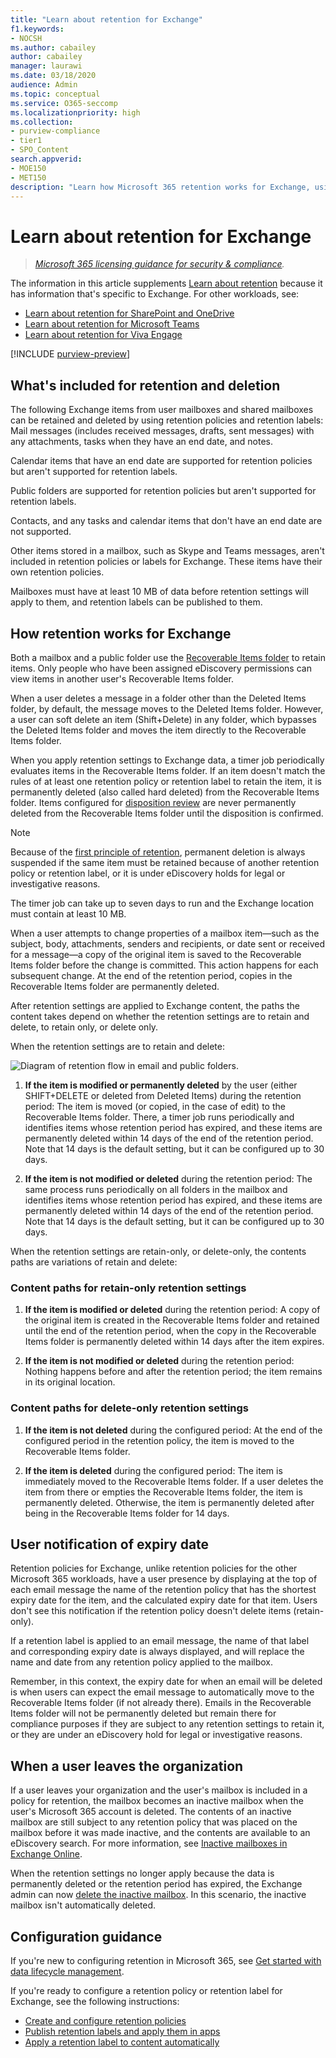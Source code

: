 ```yaml
---
title: "Learn about retention for Exchange"
f1.keywords:
- NOCSH
ms.author: cabailey
author: cabailey
manager: laurawi
ms.date: 03/18/2020
audience: Admin
ms.topic: conceptual
ms.service: O365-seccomp
ms.localizationpriority: high
ms.collection: 
- purview-compliance
- tier1
- SPO_Content
search.appverid: 
- MOE150
- MET150
description: "Learn how Microsoft 365 retention works for Exchange, using retention policies and retention labels to manage the automatic retention or deletion of data for your organization."
---
```


# Learn about retention for Exchange

>*[Microsoft 365 licensing guidance for security & compliance](/office365/servicedescriptions/microsoft-365-service-descriptions/microsoft-365-tenantlevel-services-licensing-guidance/microsoft-365-security-compliance-licensing-guidance).*

The information in this article supplements [Learn about retention](retention.md) because it has information that's specific to Exchange. For other workloads, see:

- [Learn about retention for SharePoint and OneDrive](retention-policies-sharepoint.md)
- [Learn about retention for Microsoft Teams](retention-policies-teams.md)
- [Learn about retention for Viva Engage](retention-policies-viva-engage.md)

[!INCLUDE [purview-preview](../includes/purview-preview.md)]

## What's included for retention and deletion

The following Exchange items from user mailboxes and shared mailboxes can be retained and deleted by using retention policies and retention labels: Mail messages (includes received messages, drafts, sent messages) with any attachments, tasks when they have an end date, and notes. 

Calendar items that have an end date are supported for retention policies but aren't supported for retention labels.

Public folders are supported for retention policies but aren't supported for retention labels.

Contacts, and any tasks and calendar items that don't have an end date are not supported.

Other items stored in a mailbox, such as Skype and Teams messages, aren't included in retention policies or labels for Exchange. These items have their own retention policies.

Mailboxes must have at least 10 MB of data before retention settings will apply to them, and retention labels can be published to them.

## How retention works for Exchange

Both a mailbox and a public folder use the [Recoverable Items folder](/exchange/security-and-compliance/recoverable-items-folder/recoverable-items-folder) to retain items. Only people who have been assigned eDiscovery permissions can view items in another user's Recoverable Items folder.
  
When a user deletes a message in a folder other than the Deleted Items folder, by default, the message moves to the Deleted Items folder. However, a user can soft delete an item (Shift+Delete) in any folder, which bypasses the Deleted Items folder and moves the item directly to the Recoverable Items folder.
  
When you apply retention settings to Exchange data, a timer job periodically evaluates items in the Recoverable Items folder. If an item doesn't match the rules of at least one retention policy or retention label to retain the item, it is permanently deleted (also called hard deleted) from the Recoverable Items folder. Items configured for [disposition review](disposition.md) are never permanently deleted from the Recoverable Items folder until the disposition is confirmed.

> [!NOTE]
> Because of the [first principle of retention](retention.md#the-principles-of-retention-or-what-takes-precedence), permanent deletion is always suspended if the same item must be retained because of another retention policy or retention label, or it is under eDiscovery holds for legal or investigative reasons.

The timer job can take up to seven days to run and the Exchange location must contain at least 10 MB.
  
When a user attempts to change properties of a mailbox item—such as the subject, body, attachments, senders and recipients, or date sent or received for a message—a copy of the original item is saved to the Recoverable Items folder before the change is committed. This action happens for each subsequent change. At the end of the retention period, copies in the Recoverable Items folder are permanently deleted.

After retention settings are applied to Exchange content, the paths the content takes depend on whether the retention settings are to retain and delete, to retain only, or delete only.

When the retention settings are to retain and delete:

![Diagram of retention flow in email and public folders.](../media/88f174cc-bbf4-4305-93d7-0515f496c8f9.png)

1. **If the item is modified or permanently deleted** by the user (either SHIFT+DELETE or deleted from Deleted Items) during the retention period: The item is moved (or copied, in the case of edit) to the Recoverable Items folder. There, a timer job runs periodically and identifies items whose retention period has expired, and these items are permanently deleted within 14 days of the end of the retention period. Note that 14 days is the default setting, but it can be configured up to 30 days.

2. **If the item is not modified or deleted** during the retention period: The same process runs periodically on all folders in the mailbox and identifies items whose retention period has expired, and these items are permanently deleted within 14 days of the end of the retention period. Note that 14 days is the default setting, but it can be configured up to 30 days. 

When the retention settings are retain-only, or delete-only, the contents paths are variations of retain and delete:

### Content paths for retain-only retention settings

1. **If the item is modified or deleted** during the retention period: A copy of the original item is created in the Recoverable Items folder and retained until the end of the retention period, when the copy in the Recoverable Items folder is permanently deleted within 14 days after the item expires. 

2. **If the item is not modified or deleted** during the retention period: Nothing happens before and after the retention period; the item remains in its original location.

### Content paths for delete-only retention settings

1. **If the item is not deleted** during the configured period: At the end of the configured period in the retention policy, the item is moved to the Recoverable Items folder. 

2. **If the item is deleted** during the configured period: The item is immediately moved to the Recoverable Items folder. If a user deletes the item from there or empties the Recoverable Items folder, the item is permanently deleted. Otherwise, the item is permanently deleted after being in the Recoverable Items folder for 14 days. 

## User notification of expiry date

Retention policies for Exchange, unlike retention policies for the other Microsoft 365 workloads, have a user presence by displaying at the top of each email message the name of the retention policy that has the shortest expiry date for the item, and the calculated expiry date for that item. Users don't see this notification if the retention policy doesn't delete items (retain-only).

If a retention label is applied to an email message, the name of that label and corresponding expiry date is always displayed, and will replace the name and date from any retention policy applied to the mailbox.

Remember, in this context, the expiry date for when an email will be deleted is when users can expect the email message to automatically move to the Recoverable Items folder (if not already there). Emails in the Recoverable Items folder will not be permanently deleted but remain there for compliance purposes if they are subject to any retention settings to retain it, or they are under an eDiscovery hold for legal or investigative reasons.

## When a user leaves the organization 

If a user leaves your organization and the user's mailbox is included in a policy for retention, the mailbox becomes an inactive mailbox when the user's Microsoft 365 account is deleted. The contents of an inactive mailbox are still subject to any retention policy that was placed on the mailbox before it was made inactive, and the contents are available to an eDiscovery search. For more information, see [Inactive mailboxes in Exchange Online](inactive-mailboxes-in-office-365.md).

When the retention settings no longer apply because the data is permanently deleted or the retention period has expired, the Exchange admin can now [delete the inactive mailbox](delete-an-inactive-mailbox.md). In this scenario, the inactive mailbox isn't automatically deleted.

## Configuration guidance

If you're new to configuring retention in Microsoft 365, see [Get started with data lifecycle management](get-started-with-data-lifecycle-management.md).

If you're ready to configure a retention policy or retention label for Exchange, see the following instructions:
- [Create and configure retention policies](create-retention-policies.md)
- [Publish retention labels and apply them in apps](create-apply-retention-labels.md)
- [Apply a retention label to content automatically](apply-retention-labels-automatically.md)
